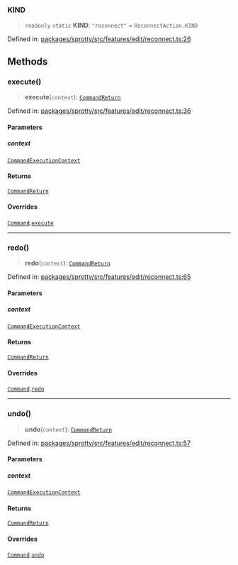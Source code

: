 
### KIND

> `readonly` `static` **KIND**: `"reconnect"` = `ReconnectAction.KIND`

Defined in: [packages/sprotty/src/features/edit/reconnect.ts:26](https://github.com/eclipse-sprotty/sprotty/blob/f9b2433481cc27a1ac0c92d525a92039ae7f6c76/packages/sprotty/src/features/edit/reconnect.ts#L26)

## Methods

### execute()

> **execute**(`context`): [`CommandReturn`](../TypeAlias.CommandReturn)

Defined in: [packages/sprotty/src/features/edit/reconnect.ts:36](https://github.com/eclipse-sprotty/sprotty/blob/f9b2433481cc27a1ac0c92d525a92039ae7f6c76/packages/sprotty/src/features/edit/reconnect.ts#L36)

#### Parameters

##### context

[`CommandExecutionContext`](../Interface.CommandExecutionContext)

#### Returns

[`CommandReturn`](../TypeAlias.CommandReturn)

#### Overrides

[`Command`](../Class.Command).[`execute`](../Class.Command.md#execute)

***

### redo()

> **redo**(`context`): [`CommandReturn`](../TypeAlias.CommandReturn)

Defined in: [packages/sprotty/src/features/edit/reconnect.ts:65](https://github.com/eclipse-sprotty/sprotty/blob/f9b2433481cc27a1ac0c92d525a92039ae7f6c76/packages/sprotty/src/features/edit/reconnect.ts#L65)

#### Parameters

##### context

[`CommandExecutionContext`](../Interface.CommandExecutionContext)

#### Returns

[`CommandReturn`](../TypeAlias.CommandReturn)

#### Overrides

[`Command`](../Class.Command).[`redo`](../Class.Command.md#redo)

***

### undo()

> **undo**(`context`): [`CommandReturn`](../TypeAlias.CommandReturn)

Defined in: [packages/sprotty/src/features/edit/reconnect.ts:57](https://github.com/eclipse-sprotty/sprotty/blob/f9b2433481cc27a1ac0c92d525a92039ae7f6c76/packages/sprotty/src/features/edit/reconnect.ts#L57)

#### Parameters

##### context

[`CommandExecutionContext`](../Interface.CommandExecutionContext)

#### Returns

[`CommandReturn`](../TypeAlias.CommandReturn)

#### Overrides

[`Command`](../Class.Command).[`undo`](../Class.Command.md#undo)
